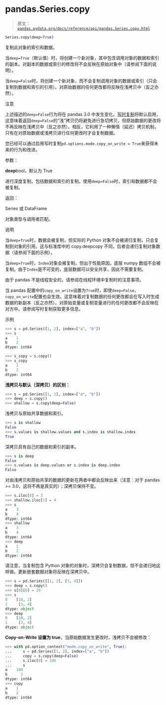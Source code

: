 # pandas.Series.copy

> 原文：[`pandas.pydata.org/docs/reference/api/pandas.Series.copy.html`](https://pandas.pydata.org/docs/reference/api/pandas.Series.copy.html)

```py
Series.copy(deep=True)
```

复制此对象的索引和数据。

当`deep=True`（默认值）时，将创建一个新对象，其中包含调用对象的数据和索引的副本。对副本的数据或索引的修改将不会反映在原始对象中（请参阅下面的说明）。

当`deep=False`时，将创建一个新对象，而不会复制调用对象的数据或索引（只会复制到数据和索引的引用）。对原始数据的任何更改都将反映在浅拷贝中（反之亦然）。

注意

上述描述的`deep=False`行为将在 pandas 3.0 中发生变化。[写时复制](https://pandas.pydata.org/docs/dev/user_guide/copy_on_write.html)将默认启用，这意味着返回`deep=False`的“浅”拷贝仍将避免进行急切拷贝，但原始数据的更改将不再反映在浅拷贝中（反之亦然）。相反，它利用了一种懒惰（延迟）拷贝机制，只有在对原始数据或浅拷贝进行任何更改时才会复制数据。

您已经可以通过启用写时复制`pd.options.mode.copy_on_write = True`来获得未来的行为和改进。

参数：

**deep**bool，默认为 True

进行深度复制，包括数据和索引的复制。使用`deep=False`时，索引和数据都不会被复制。

返回：

Series 或 DataFrame

对象类型与调用者匹配。

说明

当`deep=True`时，数据会被复制，但实际的 Python 对象不会被递归复制，只会复制到对象的引用。这与标准库中的 copy.deepcopy 不同，后者会递归复制对象数据（请参阅下面的示例）。

当`deep=True`时，`Index`对象会被复制，但出于性能原因，底层 numpy 数组不会被复制。由于`Index`是不可变的，底层数据可以安全共享，因此不需要复制。

由于 pandas 不是线程安全的，请参阅在线程环境中复制时的注意事项。

当 pandas 配置中的`copy_on_write`设置为`True`时，即使`deep=False`，`copy_on_write`配置也会生效。这意味着对复制数据的任何更改都会在写入时生成数据的新副本（反之亦然）。对原始变量或复制变量进行的任何更改都不会反映在对方中。请参阅写时复制获取更多信息。

示例

```py
>>> s = pd.Series([1, 2], index=["a", "b"])
>>> s
a    1
b    2
dtype: int64 
```

```py
>>> s_copy = s.copy()
>>> s_copy
a    1
b    2
dtype: int64 
```

**浅拷贝与默认（深拷贝）的区别：**

```py
>>> s = pd.Series([1, 2], index=["a", "b"])
>>> deep = s.copy()
>>> shallow = s.copy(deep=False) 
```

浅拷贝与原始共享数据和索引。

```py
>>> s is shallow
False
>>> s.values is shallow.values and s.index is shallow.index
True 
```

深拷贝具有自己的数据和索引的副本。

```py
>>> s is deep
False
>>> s.values is deep.values or s.index is deep.index
False 
```

对由浅拷贝和原始共享的数据的更新在两者中都会反映出来（注意：对于 pandas >= 3.0，这将不再是真实的）；深拷贝保持不变。

```py
>>> s.iloc[0] = 3
>>> shallow.iloc[1] = 4
>>> s
a    3
b    4
dtype: int64
>>> shallow
a    3
b    4
dtype: int64
>>> deep
a    1
b    2
dtype: int64 
```

请注意，当复制包含 Python 对象的对象时，深拷贝会复制数据，但不会递归地这样做。更新嵌套数据对象将反映在深拷贝中。

```py
>>> s = pd.Series([[1, 2], [3, 4]])
>>> deep = s.copy()
>>> s[0][0] = 10
>>> s
0    [10, 2]
1     [3, 4]
dtype: object
>>> deep
0    [10, 2]
1     [3, 4]
dtype: object 
```

**Copy-on-Write 设置为 true**，当原始数据发生更改时，浅拷贝不会被修改：

```py
>>> with pd.option_context("mode.copy_on_write", True):
...     s = pd.Series([1, 2], index=["a", "b"])
...     copy = s.copy(deep=False)
...     s.iloc[0] = 100
...     s
a    100
b      2
dtype: int64
>>> copy
a    1
b    2
dtype: int64 
```
